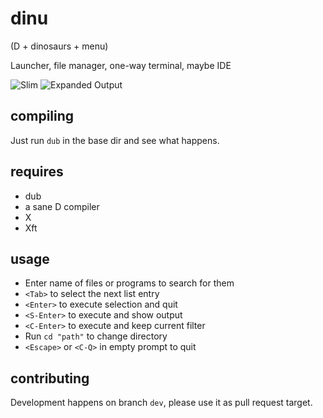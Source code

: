 
dinu
====
(D + dinosaurs + menu)

Launcher, file manager, one-way terminal, maybe IDE

![Slim](https://hostr.co/file/R5YKcf6W5JrW/arch2.png)
![Expanded Output](https://hostr.co/file/eurtJIeowDhc/arch1.png)

compiling
---------
Just run `dub` in the base dir and see what happens.

requires
--------
* dub
* a sane D compiler
* X
* Xft

usage
-----
* Enter name of files or programs to search for them
* `<Tab>` to select the next list entry
* `<Enter>` to execute selection and quit
* `<S-Enter>` to execute and show output
* `<C-Enter>` to execute and keep current filter
* Run `cd "path"` to change directory
* `<Escape>` or `<C-Q>` in empty prompt to quit

contributing
------------
Development happens on branch `dev`, please use it as pull request target.

